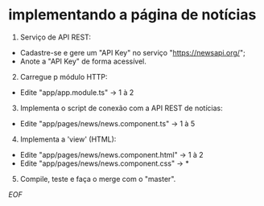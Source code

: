 # implementando a página de notícias

1) Serviço de API REST:

  - Cadastre-se e gere um "API Key" no serviço "https://newsapi.org/";
  - Anote a "API Key" de forma acessível.

2) Carregue p módulo HTTP:

  - Edite "app/app.module.ts" &rarr; 1 à 2

3) Implementa o script de conexão com a API REST de notícias:

  - Edite "app/pages/news/news.component.ts" &rarr; 1 à 5

4) Implementa a 'view' (HTML):

  - Edite "app/pages/news/news.component.html" &rarr; 1 à 2
  - Edite "app/pages/news/news.component.css" &rarr; *

5) Compile, teste e faça o merge com o "master".

*EOF*
